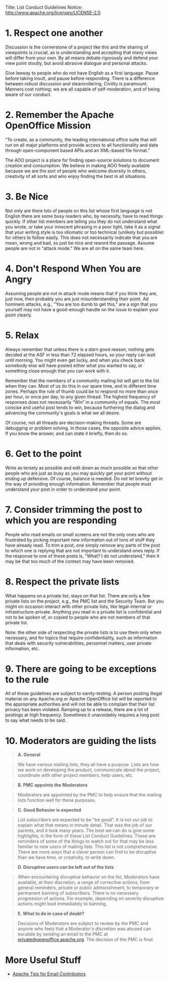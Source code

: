Title:     List Conduct Guidelines
Notice: http://www.apache.org/licenses/LICENSE-2.0

# 1. Respect one another

Discussion is the cornerstone of a project like this and the sharing of viewpoints 
is crucial, as is understanding and accepting that many views will differ from 
your own. By all means debate rigorously and defend your view point stoutly, but 
avoid abrasive dialogue and personal attacks. 

Give leeway to people who do not have English as a first language. Pause before 
taking insult, and pause before responding. There is a difference between 
robust discussion and steamrollering. Civility is paramount. 
Manners cost nothing; we are all capable of self-moderation, and of being aware
of our conduct.

# 2. Remember the Apache OpenOffice Mission

“To create, as a community, the leading international office suite that will run 
on all major platforms and provide access to all functionality and data through open-component based APIs and an XML-based file format.”

The AOO project is a place for finding open-source solutions to document creation 
and consumption. We believe in making AOO freely available because we are the sort
 of people who welcome diversity in others, creativity of all sorts and who enjoy 
finding the best in all situations.

# 3. Be Nice

Not only are there lots of people on this list whose first language is not English 
there are some busy readers who, by necessity, have to read things quickly. If 
other list members are telling you they do not understand what you wrote, or take 
your innocent phrasing in a poor light, take it as a signal that your writing 
style is too idiomatic or too technical (unlikely but possible) for others to 
follow easily. This does not necessarily indicate that you are mean, wrong and 
bad, so just be nice and reword the passage. Assume people are not in 
"attack mode." We are all on the same team here.

# 4. Don't Respond When You are Angry

Assuming people are not in attack mode means that if you think they are, just now, 
then probably you are just misunderstanding their point. Ad hominem attacks,
 e.g., "You are too dumb to get this," are a sign that you yourself may not have
 a good-enough handle on the issue to explain your point clearly.

# 5. Relax

Always remember that unless there is a *darn* good reason, nothing gets decided 
at the ASF in less than 72 elapsed hours, so your reply can wait until morning. 
You might even get lucky, and when you check back somebody else will have posted 
either what you wanted to say, or something close enough that you can work with it.

Remember that the members of a community mailing list will get to the list when 
they can. Most of us do this in our spare time, and in different time zones. 
Perhaps the rule of thumb could be to respond no more than once per hour, or 
once per day, to any given thread. The highest frequency of responses does not 
necessarily “Win” in a community of equals. The most concise and useful post 
tends to win, because furthering the dialog and advancing the community's goals
 is what we all desire.  

Of course, not all threads are decision-making threads.  Some are debugging or 
problem solving.  In those cases, the opposite advice applies.  If you know the
 answer, and can state it briefly, then do so.

# 6. Get to the point

Write as tersely as possible and edit down as much possible so that other people 
who are just as busy as you may quickly get your point without ending up 
defensive. Of course, balance is needed. Do not let brevity get in the way of 
providing enough information. Remember that people must understand your post in 
order to understand your point.

# 7. Consider trimming the post to which you are responding

People who read emails on small screens are not the only ones who are frustrated
 by picking important new information out of tons of stuff they have already read.
 To trim a post, one simply remove any parts of the post to which one is replying 
that are not important to understand ones reply. If the response to one of these 
posts is, “What? I do not understand,” then it may be that too much of the context
 may have been removed.

# 8. Respect the private lists

What happens on a private list, stays on that list.  There are only a few private 
lists on the project, e.g., the PMC list and the Security Team.  But you might on 
occasion interact with other private lists, like legal-internal or 
infrastructure-private.  Anything you read in a private list is confidential and
 not to be spoken of, or copied to people who are not members of that private 
list.  

Note:  the other side of respecting the private lists is to use them only when 
necessary, and for topics that require confidentiality, such as information 
that deals with security vulnerabilities, personnel matters, user private 
information, etc. 

# 9. There are going to be exceptions to the rule

All of these guidelines are subject to sanity-testing. A person posting illegal 
material on any Apache.org or Apache OpenOffice list will be reported to the 
appropriate authorities and will not be able to complain that their list privacy 
has been violated. Ramping up to a release, there are a lot of postings at high 
frequency. Sometimes it unavoidably requires a long post to say what needs to be 
said.

# 10. Moderators are guiding the lists
>**A. General**

>We have various mailing lists, they all have a purpose. Lists are how we work
>on developing the product, communicate about the project, coordinate with other
>project members, help users, etc.

>**B. PMC appoints the Moderators**

>Moderators are appointed by the PMC to help ensure that the mailing lists
>function well for these purposes.

>**C. Good Behavior is expected**

>List subscribers are expected to be "be good". It is not our job to explain
>what that means in minute detail. That was the job of our parents, and it took
>many years. The best we can do is give some highlights, in the form of these List
>Conduct Guidelines. These are reminders of some of the things to watch out for
>that may be less familiar to new users of mailing lists. This list is not
>comprehensive. There are more ways that a clever person can find to be disruptive
>than we have time, or creativity, to write down.

>**D. Disruptive users can be left out of the lists**

>When encountering disruptive behavior on the list, Moderators have available,
>at their discretion, a range of corrective actions, from general reminders,
>private or public admonishment, to temporary or permanent banning of subscribers.
>There is no necessary progression of actions. For example, depending on severity
>disruptive actions might lead immediately to banning.

>**E. What to do in case of doubt?**

>Decisions of Moderators are subject to review by the PMC and anyone who feels
>that a Moderator's discretion was abused can escalate by sending an email to the
>PMC at <a href="mailto:private@openoffice.apache.org"> private@openoffice.apache.org.</a>
>The decision of the PMC is final.

# More Useful Stuff

- [Apache Tips for Email Contributors](http://www.apache.org/dev/contrib-email-tips.html)
